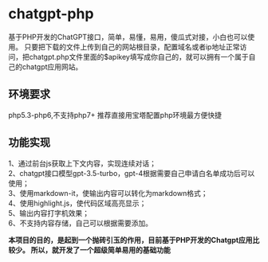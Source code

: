 # chatgpt-php
基于PHP开发的ChatGPT接口，简单，易懂，易用，傻瓜式对接，小白也可以使用。
只要把下载的文件上传到自己的网站根目录，配置域名或者ip地址正常访问，把chatgpt.php文件里面的$apikey填写成你自己的，就可以拥有一个属于自己的chatgpt应用网站。

## 环境要求
php5.3-php6,不支持php7+
推荐直接用宝塔配置php环境最方便快捷

## 功能实现
1、通过前台js获取上下文内容，实现连续对话；  
2、chatgpt接口模型gpt-3.5-turbo，gpt-4根据需要自己申请白名单成功后可以使用；  
3、使用markdown-it，使输出内容可以转化为markdown格式；  
4、使用highlight.js，使代码区域高亮显示；  
5、输出内容打字机效果；  
6、不支持内容存储，自己可以根据需要添加。  

__本项目的目的，是起到一个抛砖引玉的作用，目前基于PHP开发的Chatgpt应用比较少。
所以，就开发了一个超级简单易用的基础功能__
